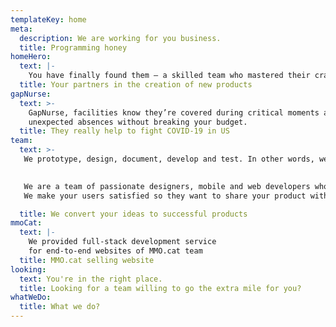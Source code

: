 ```yaml
---
templateKey: home
meta:
  description: We are working for you business.
  title: Programming honey
homeHero:
  text: |-
    You have finally found them — a skilled team who mastered their craft to absolute proficiency
  title: Your partners in the creation of new products
gapNurse:
  text: >-
    GapNurse, facilities know they’re covered during critical moments and
    unexpected absences without breaking your budget.
  title: They really help to fight COVID-19 in US
team:
  text: >-
   We prototype, design, document, develop and test. In other words, we cover the whole project's life cycle
    

   We are a team of passionate designers, mobile and web developers who love what they do. We strive to be on the same page with our clients. 
   We make your users satisfied so they want to share your product with others.

  title: We convert your ideas to successful products
mmoCat:
  text: |-
    We provided full-stack development service
    for end-to-end websites of MMO.cat team
  title: MMO.cat selling website
looking:
  text: You're in the right place.
  title: Looking for a team willing to go the extra mile for you?
whatWeDo:
  title: What we do?
---
```


